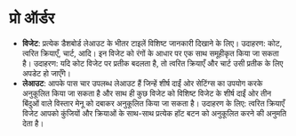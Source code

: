 # **प्रो ऑर्डर**

- **विजेट**: प्रत्येक डैशबोर्ड लेआउट के भीतर टाइलें विशिष्ट जानकारी दिखाने के लिए। उदाहरण: कोट, त्वरित क्रियाएँ, चार्ट, आदि। इन विजेट को रंगों के आधार पर एक साथ समूहीकृत किया जा सकता है। उदाहरण: यदि कोट विजेट पर प्रतीक बदलता है, तो त्वरित क्रियाएँ और चार्ट उसी प्रतीक के लिए अपडेट हो जाएँगे।
- **लेआउट**: आपके पास चार उपलब्ध लेआउट हैं जिन्हें शीर्ष दाईं ओर सेटिंग्स का उपयोग करके अनुकूलित किया जा सकता है और साथ ही कुछ विजेट को विशिष्ट विजेट के शीर्ष दाईं ओर तीन बिंदुओं वाले विस्तार मेनू को दबाकर अनुकूलित किया जा सकता है। उदाहरण के लिए: त्वरित क्रियाएँ विजेट आपको कुंजियों और क्रियाओं के साथ-साथ प्रत्येक हॉट बटन को अनुकूलित करने की अनुमति देता है।
